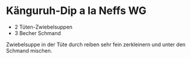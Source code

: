 Känguruh-Dip a la Neffs WG
==========================

* 2 Tüten-Zwiebelsuppen
* 3 Becher Schmand

Zwiebelsuppe in der Tüte durch reiben sehr fein zerkleinern und unter den Schmand mischen.